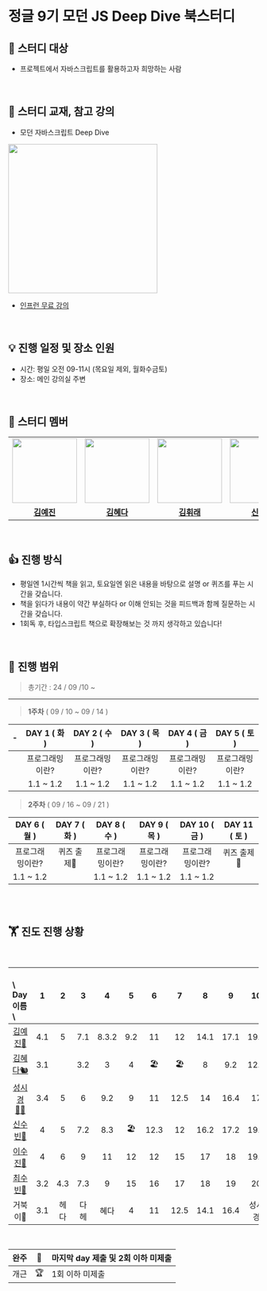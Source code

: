 # 정글 9기 모던 JS Deep Dive 북스터디


## 📌 **스터디 대상**
- 프로젝트에서 자바스크립트를 활용하고자 희망하는 사람

<br>

## 📕 **스터디 교재, 참고 강의**
- 모던 자바스크립트 Deep Dive
<img src="https://github.com/user-attachments/assets/45dbea77-1093-42e9-92fd-aa55938320b8" width="300">

- <a href="https://www.inflearn.com/course/%EB%AA%A8%EB%8D%98-%EC%9E%90%EB%B0%94%EC%8A%A4%ED%81%AC%EB%A6%BD%ED%8A%B8-%EB%94%A5%EB%8B%A4%EC%9D%B4%EB%B8%8C?srsltid=AfmBOopuPYMO7qZWlcjazrhPLplaMRW1CifIHoAdBBKdbE_25YGRam7W">인프런 무료 강의</a>

<br>


## 💡 **진행 일정 및 장소 인원**

- 시간: 평일 오전 09-11시 (목요일 제외, 월화수금토)
- 장소: 메인 강의실 주변

<br>

## 🐨 스터디 멤버
<table>
 <tr>
    <td align="center"><a href="https://github.com/ozll-zinni"><img src="https://avatars.githubusercontent.com/ozll-zinni" width="130px;" alt=""></a></td>
    <td align="center"><a href="https://github.com/hyeda"><img src="https://avatars.githubusercontent.com/hyeda" width="130px;" alt=""></a></td>
    <td align="center"><a href="https://github.com/whirae"><img src="https://avatars.githubusercontent.com/whirae" width="130px;" alt=""></a></td>
    <td align="center"><a href="https://github.com/ongsim0629"><img src="https://avatars.githubusercontent.com/ongsim0629" width="130px;" alt=""></a></td>
    <td align="center"><a href="https://github.com/asyncwaiter"><img src="https://avatars.githubusercontent.com/asyncwaiter" width="130px;" alt=""></a></td>
    <td align="center"><a href="https://github.com/lightsaber29"><img src="https://avatars.githubusercontent.com/lightsaber29" width="130px;" alt=""></a></td>
  </tr>
  <tr>
    <td align="center"><a href="https://github.com/ozll-zinni"><b>김예진</b></a></td>
    <td align="center"><a href="https://github.com/hyeda"><b>김혜다</b></a></td>
    <td align="center"><a href="https://github.com/whirae"><b>김휘래</b></a></td>
    <td align="center"><a href="https://github.com/ongsim0629"><b>신수빈</b></a></td>
    <td align="center"><a href="https://github.com/asyncwaiter"><b>이수진</b></a></td>
    <td align="center"><a href="https://github.com/lightsaber29"><b>최수빈</b></a></td>
  </tr>
</table>

<br>

## 👍 **진행 방식**
- 평일엔 1시간씩 책을 읽고, 토요일엔 읽은 내용을 바탕으로 설명 or 퀴즈를 푸는 시간을 갖습니다.
- 책을 읽다가 내용이 약간 부실하다 or 이해 안되는 것을 피드백과 함께 질문하는 시간을 갖습니다.
- 1회독 후, 타입스크립트 책으로 확장해보는 것 까지 생각하고 있습니다!

<br>

## 🥰 **진행 범위**
> 총기간 : 24 / 09 /10 ~
---

> **1주차**  ( 09 / 10 ~ 09 / 14 )

| -      | DAY 1 ( 화 )      | DAY 2 ( 수 )   | DAY 3 ( 목 )      | DAY 4 ( 금 )       | DAY 5 ( 토 )       |
| :--------------: | :--------------: | :-------------: | :----------------:| :----------------: | :----------------: |
|     | 프로그래밍이란?   | 프로그래밍이란? |  프로그래밍이란?   | 프로그래밍이란?      |   프로그래밍이란?    | 
|          | 1.1 ~ 1.2         | 1.1 ~ 1.2        |   1.1 ~ 1.2        | 1.1 ~ 1.2             |  1.1 ~ 1.2             | 


> **2주차**  ( 09 / 16 ~ 09 / 21 )

| DAY 6 ( 월 )      | DAY 7 ( 화 )      | DAY 8 ( 수 )   | DAY 9 ( 목 )      | DAY 10 ( 금 )       | DAY 11 ( 토 )       |
| :--------------: | :--------------: | :-------------: | :----------------:| :----------------: | :----------------: |
| 프로그래밍이란?   | 퀴즈 출제🤔   | 프로그래밍이란? |  프로그래밍이란?   | 프로그래밍이란?      |   퀴즈 출제🤔    | 
| 1.1 ~ 1.2         |          | 1.1 ~ 1.2        |   1.1 ~ 1.2        | 1.1 ~ 1.2             |              | 



<br>
<br>

## 🏋️ 진도 진행 상황

<br>

| 　　\　Day<br>이름　\  |1 | 2|3|4| 5|                                        6 | 7|8|9 |10| 11| 12~13|14|15|16|17~18|
| :- | :-: | :-: | :-:| :-:| :-:| :-: | :-: | :-: |  :-:|:-:|:-:|:-:|:-:|:-:|:-:|:-:|
| <center>[김예진🐰](https://github.com/ozll-zinni)</center>        |4.1|5|7.1|8.3.2|9.2|11|12|14.1|17.1|19.2|19.5| | | | | |
| <center>[김혜다🐿️](https://github.com/hyeda)</center>       |3.1| |3.2|3|4|🏖️|🏖️|8|9.2|12.3|~12| | | | | |
| <center>[성시경🙅‍♂️](https://github.com/whirae)</center>   |3.4|5|6|9.2|9|11|12.5|14|16.4|17|19.3|19.9|21.4| | | |
| <center>[신수빈🐢](https://github.com/ongsim0629)</center>     |4|5|7.2|8.3|🏖️|12.3|12|16.2|17.2|19.2|19.4|19.6| | | | |
| <center>[이수진🐥](https://github.com/asyncwaiter)</center>        |4|6|9|11|12|12|15|17| 18|19.5|19.8|19.11|19| | | |
| <center>[최수빈🐧](https://github.com/lightsaber29)</center>      |3.2|4.3|7.3|9|15|16|17|18|19|20|21|22|23.3| | | |
|     <center>거북이🐢</center>                                    |3.1|헤다|다헤|혜다|4|11|12.5|14.1|16.4|성시경|  | | | | | |

<br>

|완주 |👑 | 마지막 day 제출 및 2회 이하 미제출  |
| --- | ---| ---|
|개근 |🏆 | 1회 이하 미제출 |
